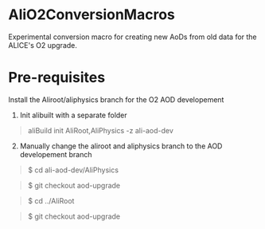 # AliO2ConversionMacros
Experimental conversion macro for creating new AoDs from old data for the ALICE's O2 upgrade.

# Pre-requisites
Install the Aliroot/aliphysics branch for the O2 AOD developement

1. Init alibuilt with a separate folder
> aliBuild init AliRoot,AliPhysics -z ali-aod-dev

2. Manually change the aliroot and aliphysics branch to the AOD developement branch
> $ cd ali-aod-dev/AliPhysics

> $ git checkout aod-upgrade

> $ cd ../AliRoot

> $ git checkout aod-upgrade
